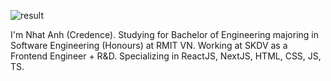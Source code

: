 

![result](https://user-images.githubusercontent.com/72392353/170181081-29cfa155-45e3-4757-840f-d0df979f19ef.gif)

I'm Nhat Anh (Credence).
Studying for Bachelor of Engineering majoring in Software Engineering (Honours) at RMIT VN.
Working at SKDV as a Frontend Engineer + R&D.
Specializing in ReactJS, NextJS, HTML, CSS, JS, TS.
